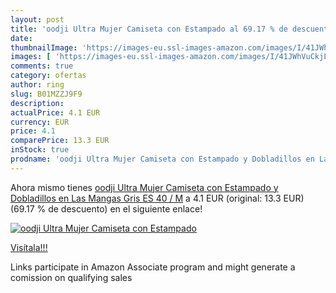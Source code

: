 ```yaml
---
layout: post
title: 'oodji Ultra Mujer Camiseta con Estampado al 69.17 % de descuento'
date: 
thumbnailImage: 'https://images-eu.ssl-images-amazon.com/images/I/41JWhVuCkjL._SL200_.jpg'
images: [ 'https://images-eu.ssl-images-amazon.com/images/I/41JWhVuCkjL._SL200_.jpg' ]
comments: true
category: ofertas
author: ring
slug: B01MZZJ9F9
description:
actualPrice: 4.1 EUR
currency: EUR
price: 4.1
comparePrice: 13.3 EUR
inStock: true
prodname: 'oodji Ultra Mujer Camiseta con Estampado y Dobladillos en Las Mangas  Gris  ES 40 / M'
---
```


Ahora mismo tienes [oodji Ultra Mujer Camiseta con Estampado y Dobladillos en Las Mangas  Gris  ES 40 / M](https://www.amazon.es/dp/B01MZZJ9F9/?tag=tolees-21) a 4.1 EUR (original: 13.3 EUR) (69.17 %  de descuento) en el siguiente enlace!

[![oodji Ultra Mujer Camiseta con Estampado](https://images-eu.ssl-images-amazon.com/images/I/41JWhVuCkjL._SL200_.jpg)](https://www.amazon.es/dp/B01MZZJ9F9/?tag=tolees-21)

[Visítala!!!](https://www.amazon.es/dp/B01MZZJ9F9/?tag=tolees-21)

Links participate in Amazon Associate program and might generate a comission on qualifying sales
